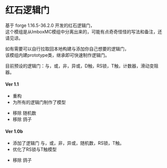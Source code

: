 # 红石逻辑门

基于 forge 1.16.5-36.2.0 开发的红石逻辑门，  
这个模组是从ImboxMC模组中分离出来的，可能有点奇奇怪怪的写法和备注，还请见谅。  
  
如有需要可以自行拉取回本地构建与添加你自己想要的逻辑门，  
该模组内建prototype类，继承即可快速制作逻辑门。  
  
目前预设的逻辑门：与，或，非，异或，D触，RS锁，T触，计数器，滑动变阻器。  
  
  
#### Ver 1.1
+ 重构
+ 为所有的逻辑门制作了模型
- 移除 随机数
- 移除 鸽子
  
#### Ver 1.0b
+ 添加了逻辑门 与，或，非，异或，随机数，RS锁，T触。
+ 优化了RS锁与T触模型
- 移除 鸽子

